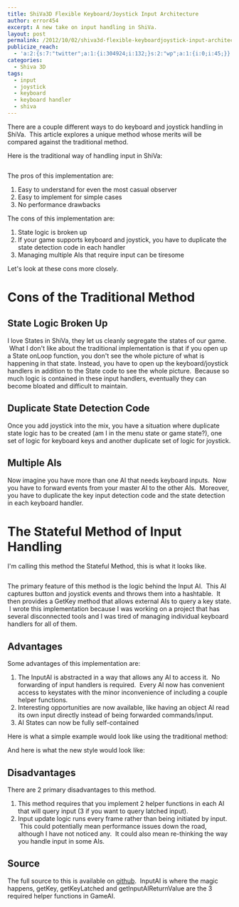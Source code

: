 ```yaml
---
title: ShiVa3D Flexible Keyboard/Joystick Input Architecture
author: error454
excerpt: A new take on input handling in ShiVa.
layout: post
permalink: /2012/10/02/shiva3d-flexible-keyboardjoystick-input-architecture/
publicize_reach:
  - 'a:2:{s:7:"twitter";a:1:{i:304924;i:132;}s:2:"wp";a:1:{i:0;i:45;}}'
categories:
  - Shiva 3D
tags:
  - input
  - joystick
  - keyboard
  - keyboard handler
  - shiva
---
```

There are a couple different ways to do keyboard and joystick handling in ShiVa.  This article explores a unique method whose merits will be compared against the traditional method.

Here is the traditional way of handling input in ShiVa:

<a href=''><img src='{{ site.url }}/assets/uploads/2012/10/traditionalkeyboardhandling-3.png' alt=''></a>
<!--more-->
The pros of this implementation are:

1.  Easy to understand for even the most casual observer
2.  Easy to implement for simple cases
3.  No performance drawbacks

The cons of this implementation are:

1.  State logic is broken up
2.  If your game supports keyboard and joystick, you have to duplicate the state detection code in each handler
3.  Managing multiple AIs that require input can be tiresome

Let's look at these cons more closely.



# Cons of the Traditional Method

## State Logic Broken Up

I love States in ShiVa, they let us cleanly segregate the states of our game.  What I don't like about the traditional implementation is that if you open up a State onLoop function, you don't see the whole picture of what is happening in that state. Instead, you have to open up the keyboard/joystick handlers in addition to the State code to see the whole picture.  Because so much logic is contained in these input handlers, eventually they can become bloated and difficult to maintain.

## Duplicate State Detection Code

Once you add joystick into the mix, you have a situation where duplicate state logic has to be created (am I in the menu state or game state?), one set of logic for keyboard keys and another duplicate set of logic for joystick.

## Multiple AIs

Now imagine you have more than one AI that needs keyboard inputs.  Now you have to forward events from your master AI to the other AIs.  Moreover, you have to duplicate the key input detection code and the state detection in each keyboard handler.

# The Stateful Method of Input Handling

I'm calling this method the Stateful Method, this is what it looks like.

<a href=''><img src='{{ site.url }}/assets/uploads/2012/10/statefulkeyboardhandling-1.png' alt=''></a>

The primary feature of this method is the logic behind the Input AI.  This AI captures button and joystick events and throws them into a hashtable.  It then provides a GetKey method that allows external AIs to query a key state.  I wrote this implementation because I was working on a project that has several disconnected tools and I was tired of managing individual keyboard handlers for all of them.

## Advantages

Some advantages of this implementation are:

1.  The InputAI is abstracted in a way that allows any AI to access it.  No forwarding of input handlers is required.  Every AI now has convenient access to keystates with the minor inconvenience of including a couple helper functions.
2.  Interesting opportunities are now available, like having an object AI read its own input directly instead of being forwarded commands/input.
3.  AI States can now be fully self-contained

Here is what a simple example would look like using the traditional method:



And here is what the new style would look like:



## Disadvantages

There are 2 primary disadvantages to this method.

1.  This method requires that you implement 2 helper functions in each AI that will query input (3 if you want to query latched input).
2.  Input update logic runs every frame rather than being initiated by input.  This could potentially mean performance issues down the road, although I have not noticed any.  It could also mean re-thinking the way you handle input in some AIs.

## Source

The full source to this is available on <a href="https://github.com/error454/ShiVa-Proof-Of-Concept/tree/master/GameShell" target="_blank">github</a>.  InputAI is where the magic happens, getKey, getKeyLatched and getInputAIReturnValue are the 3 required helper functions in GameAI.